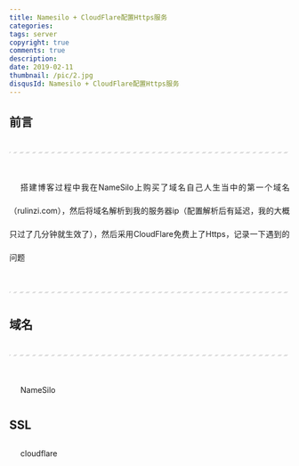 ```yaml
---
title: Namesilo + CloudFlare配置Https服务
categories: 
tags: server
copyright: true
comments: true
description: 
date: 2019-02-11
thumbnail: /pic/2.jpg
disqusId: Namesilo + CloudFlare配置Https服务
---
```




## 前言


---

搭建博客过程中我在NameSilo上购买了域名自己人生当中的第一个域名（rulinzi.com），然后将域名解析到我的服务器ip（配置解析后有延迟，我的大概只过了几分钟就生效了），然后采用CloudFlare免费上了Https，记录一下遇到的问题


 
---
<!-- more -->
## 域名

---

NameSilo
<!-- 
 为了便于记忆简单，人们采用域名的方式代替ip，由此产生了域名解析。类型:A ,AAAA , CNAME , MX , TXT/SPF , SRV , CAA记录解析。

>* A记录解析：A (Address) 记录是用来指定主机名（或域名）对应的IP地址记录。用户可以将该域名下的网站服务器指向到自己的web server上。同时也可以设置您域名的二级域名

>* CNAME记录：别名记录。这种记录允许您将多个名字映射到另外一个域名。通常用于同时提供WWW和MAIL服务的计算机。例如，有一台计算机名为“host.mydomain.com”（A记录）。它同时提供WWW和MAIL服务，为了便于用户访问服务。可以为该计算机设置两个别名（CNAME）：WWW和MAIL。这两个别名的全称就
http://www.mydomain.com/和mail.mydomain.com。实际上他们都指向host.mydomain.com。 -->



## SSL


cloudflare



<style>
hr{
    margin: 40px 0;
    height: 3px;
    border: none;
    background-color: #ddd;
    background-image: repeating-linear-gradient(-45deg, #fff, #fff 4px, transparent 4px, transparent 8px);
}
p{
  margin: 0 0 25px 0;
  font-size: 14px;
  line-height: 3;
  text-indent:20px;
  text-align: justify;
  /*letter-spacing:1px;*/
}
</style>